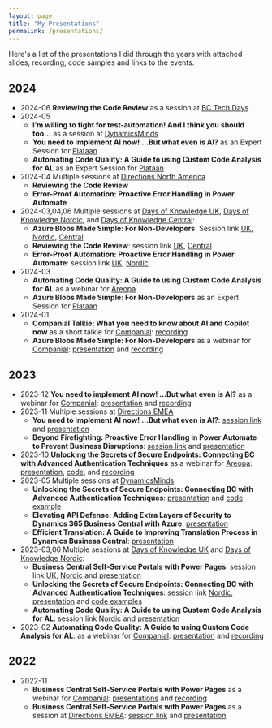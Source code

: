 ```yaml
---
layout: page
title: "My Presentations"
permalink: /presentations/
---
```


Here's a list of the presentations I did through the years with attached slides, recording, code samples and links to the events. 

## 2024
- 2024-06 **Reviewing the Code Review** as a session at [BC Tech Days][bctechdays]
- 2024-05 
    - **I’m willing to fight for test-automation! And I think you should too…** as a session at [DynamicsMinds][2023dynamicsminds]
    - **You need to implement AI now! ...But what even is AI?** as an Expert Session for [Plataan][plataanhome]
    - **Automating Code Quality: A Guide to using Custom Code Analysis for AL** as an Expert Session for [Plataan][plataanhome]
- 2024-04 Multiple sessions at [Directions North America][directionsnahome]
    - **Reviewing the Code Review**
    - **Error-Proof Automation: Proactive Error Handling in Power Automate**
- 2024-03,04,06 Multiple sessions at [Days of Knowledge UK][dokuk24], [Days of Knowledge Nordic][doknordic24], and [Days of Knowledge Central][dokcentral24]:
    - **Azure Blobs Made Simple: For Non-Developers**: Session link [UK][dokuk24blobs], [Nordic][doknordic24blobs], [Central][dokcentral24blobs]
    - **Reviewing the Code Review**: session link [UK][dokuk24codereview], [Central][dokcentral24codereview]
    - **Error-Proof Automation: Proactive Error Handling in Power Automate**: session link [UK][dokuk24paerror], [Nordic][doknordic24paerror]
- 2024-03 
    - **Automating Code Quality: A Guide to using Custom Code Analysis for AL** as a webinar for [Areopa][areopa]
    - **Azure Blobs Made Simple: For Non-Developers** as an Expert Session for [Plataan][plataanhome]
- 2024-01 
    - **Companial Talkie: What you need to know about AI and Copilot now** as a short talkie for [Companial][companialhome]: [recording][companialtalkieai]
    - **Azure Blobs Made Simple: For Non-Developers** as a webinar for [Companial][companialhome]: [presentation][companialblobpress] and [recording][companialblobrecording]

## 2023
- 2023-12 **You need to implement AI now! ...But what even is AI?** as a webinar for [Companial][companialhome]: [presentation][companialaipress] and [recording][companialairecording]
- 2023-11 Multiple sessions at [Directions EMEA][2023emea]
    - **You need to implement AI now! ...But what even is AI?**: [session link][2023emeaaischedule] and [presentation][2023emeaaipress]
    - **Beyond Firefighting: Proactive Error Handling in Power Automate to Prevent Business Disruptions**: [session link][2023emeafirefightingschedule] and [presentation][2023emeafirefightingpress]
- 2023-10 **Unlocking the Secrets of Secure Endpoints: Connecting BC with Advanced Authentication Techniques** as a webinar for [Areopa][areopa]: [presentation][areopaendpointspress], [code][secureendpointsrepo], and [recording][areopaendpointsrecording]
- 2023-05 Multiple sessions at [DynamicsMinds][2023dynamicsminds]:
    - **Unlocking the Secrets of Secure Endpoints: Connecting BC with Advanced Authentication Techniques**: [presentation][2023dynamicsmindspress1] and [code example][secureendpointsrepo]
    - **Elevating API Defense: Adding Extra Layers of Security to Dynamics 365 Business Central with Azure**: [presentation][2023dynamicsmindspress2]
    - **Efficient Translation: A Guide to Improving Translation Process in Dynamics Business Central**: [presentation][2023dynamicsmindspress3]
- 2023-03,06 Multiple sessions at [Days of Knowledge UK][2023dokuk] and [Days of Knowledge Nordic][2023doknordic]:
    - **Business Central Self-Service Portals with Power Pages**: session link [UK][2023dokuk1], [Nordic][2023doknordic1] and [presentation][2023doknordicpres1]
    - **Unlocking the Secrets of Secure Endpoints: Connecting BC with Advanced Authentication Techniques**: session link [Nordic][2023doknordic2], [presentation][2023dokNordicpres2] and [code examples][secureendpointsrepo]
    - **Automating Code Quality: A Guide to using Custom Code Analysis for AL**: session link [Nordic][2023doknordic3] and [presentation][2023dokNordicpres3]
- 2023-02 **Automating Code Quality: A Guide to using Custom Code Analysis for AL**: as a webinar for [Companial][companialhome]:  [presentation][companialcodequalitypress] and [recording][companialcodequalityrecording] 

## 2022
- 2022-11
    - **Business Central Self-Service Portals with Power Pages** as a webinar for [Companial][companialhome]: [presentations][companialpowerpagespress] and [recording][companialpowerpagesrecording]
    - **Business Central Self-Service Portals with Power Pages** as a session at [Directions EMEA][directionsemea22]: [session link][2022emea] and [presentation][2022emeapress]

[2023dokuk1]: https://directions4partners.com/days-of-knowledge/uk-2023/schedule/?tid=431228
[2023dokukpres1]: https://github.com/tinestaric/BC-Sessions/raw/Master/2023/DOK/UK/BC-PowerPages-Presentation-DOKUK.pdf
[2023dokuk]: https://directions4partners.com/days-of-knowledge/uk-2023/
[2023doknordic1]: https://directions4partners.com/days-of-knowledge/nordic-2023/schedule/?tid=468224
[2023doknordicpres1]: https://github.com/tinestaric/BC-Sessions/raw/Master/2023/DOK/Nordic/BC-PowerPages-Presentation-DOKNordic.pdf
[2023doknordic2]: https://directions4partners.com/days-of-knowledge/nordic-2023/schedule/?tid=468227
[2023doknordicpres2]: https://github.com/tinestaric/BC-Sessions/raw/Master/2023/DOK/Nordic/UnlockingSecuredEndpoints-DOKNordic.pdf
[2023doknordic3]: https://directions4partners.com/days-of-knowledge/nordic-2023/schedule/?tid=468228
[2023doknordicpres3]: https://github.com/tinestaric/BC-Sessions/raw/Master/2023/DOK/Nordic/CodeAnalysis-DOKNordic.pdf
[2023doknordic]: https://directions4partners.com/days-of-knowledge/nordic-2023/
[2023dynamicsmindspress1]: https://github.com/tinestaric/BC-Sessions/raw/Master/2023/DynamicsMinds/DynamicsMinds_UnlockingSecureEndpoints.pdf
[2023dynamicsmindspress2]: https://github.com/tinestaric/BC-Sessions/raw/Master/2023/DynamicsMinds/DynamicsMinds_ElevatingAPIDefence.pdf
[2023dynamicsmindspress3]: https://github.com/tinestaric/BC-Sessions/raw/Master/2023/DynamicsMinds/DynamicsMinds_UnlockingSecureEndpoints.pdf
[2023dynamicsminds]: https://www.dynamicsminds.com/
[companialhome]: https://companial.com/
[companialcodequalitypress]: https://github.com/tinestaric/BC-Sessions/raw/Master/2023/Webinars/Companial-CodeAnalysis.pdf
[companialcodequalityrecording]:https://www.youtube.com/watch?v=TP_xy0seRQs
[companialpowerpagespress]: https://github.com/tinestaric/BC-Sessions/raw/Master/2022/Webinars/BC-PowerPages-Presentation-Companial.pdf
[companialpowerpagesrecording]: https://www.youtube.com/watch?v=IHVJOQ7XWJw
[directionsemea22]: https://directions4partners.com/events/directions-emea-2022/
[2022emea]: https://directions4partners.com/events/directions-emea-2022/session-schedule?tid=380735
[2022emeapress]: https://github.com/tinestaric/BC-Sessions/raw/Master/2022/DirectionsEMEA/BC-PowerPages-Presentation-EMEA.pdf
[areopa]: https://areopa.academy/
[areopaendpointsrecording]: https://www.youtube.com/watch?v=twIhN4MeCjg
[areopaendpointspress]: https://github.com/tinestaric/BC-Sessions/raw/Master/2023/Webinars/UnlockingSecureEndpoint-Aeropa.pdf
[2023emea]: https://www.directionsforpartners.com/conferences-and-events/directions/emea-2023
[2023emeafirefightingschedule]: https://www.directionsforpartners.com/conferences-and-events/directions/emea-2023/schedule?session=516185
[2023emeafirefightingpress]: https://github.com/tinestaric/BC-Sessions/raw/Master/2023/EMEA/PowerAutomateErrorHandling-EMEA2023.pdf
[2023emeaaischedule]: https://www.directionsforpartners.com/conferences-and-events/directions/emea-2023/schedule?session=501344
[2023emeaaipress]: https://github.com/tinestaric/BC-Sessions/raw/Master/2023/EMEA/YouNeedToImplementAI-EMEA2023.pdf
[companialaipress]: https://github.com/tinestaric/BC-Sessions/raw/Master/2023/Webinars/YouNeedToImplementAI-Companial.pdf
[companialairecording]: https://www.youtube.com/watch?v=A3-p-7iL0Go&feature=youtu.be
[companialblobpress]: https://github.com/tinestaric/BC-Sessions/raw/Master/2024/Webinars/AzureBlobsMadeSimple-Companial.pdf
[companialblobrecording]: https://www.youtube.com/watch?v=Hc7sKwG6nFw
[companialtalkieai]: https://www.youtube.com/watch?v=tuvg8Jh4fnw
[secureendpointsrepo]: https://github.com/tinestaric/BCExamples/tree/Master/SecureEndpoints
[dokuk24]: https://www.directionsforpartners.com/conferences-and-events/days-of-knowledge/uk-2024
[doknordic24]: https://www.directionsforpartners.com/conferences-and-events/days-of-knowledge/nordic-2024
[dokcentral24]: https://www.directionsforpartners.com/conferences-and-events/days-of-knowledge/central-2024
[bctechdays]: https://www.bctechdays.com/event
[dokuk24codereview]:https://www.directionsforpartners.com/conferences-and-events/days-of-knowledge/uk-2024/schedule?session=588514
[dokuk24blobs]:https://www.directionsforpartners.com/conferences-and-events/days-of-knowledge/uk-2024/schedule?session=588515
[dokuk24paerror]: https://www.directionsforpartners.com/conferences-and-events/days-of-knowledge/uk-2024/schedule?session=588513
[directionsnahome]: https://directionsna.com/
[doknordic24paerror]: https://www.directionsforpartners.com/conferences-and-events/days-of-knowledge/nordic-2024/schedule?session=588519
[doknordic24blobs]: https://www.directionsforpartners.com/conferences-and-events/days-of-knowledge/nordic-2024/schedule?session=588518
[dokcentral24blobs]: https://www.directionsforpartners.com/conferences-and-events/days-of-knowledge/central-2024/schedule?session=588525
[dokcentral24codereview]: https://www.directionsforpartners.com/conferences-and-events/days-of-knowledge/central-2024/schedule?session=588528
[plataanhome]: https://plataan.tv/en